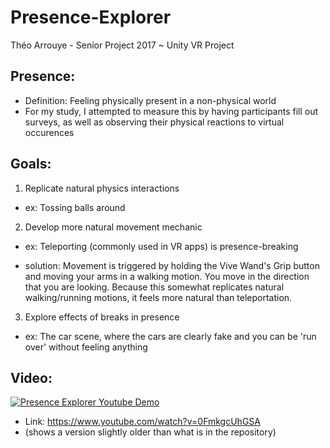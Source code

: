 # Presence-Explorer
Théo Arrouye - Senior Project 2017 ~ Unity VR Project

## Presence: 
  - Definition: Feeling physically present in a non-physical world
  - For my study, I attempted to measure this by having participants fill out surveys, as well as observing their physical reactions to virtual occurences

## Goals:
1) Replicate natural physics interactions

  - ex: Tossing balls around
  
2) Develop more natural movement mechanic

  - ex: Teleporting (commonly used in VR apps) is presence-breaking
  
  - solution: Movement is triggered by holding the Vive Wand's Grip button and moving your arms in a walking motion. You move in the direction that you are looking. Because this somewhat replicates natural walking/running motions, it feels more natural than teleportation. 
  
3) Explore effects of breaks in presence

  - ex: The car scene, where the cars are clearly fake and you can be 'run over' without feeling anything
  
  
## Video:
[![Presence Explorer Youtube Demo](https://i.imgur.com/mOz5Lad.png)](https://www.youtube.com/watch?v=0FmkgcUhGSA)
- Link: https://www.youtube.com/watch?v=0FmkgcUhGSA 
- (shows a version slightly older than what is in the repository)
